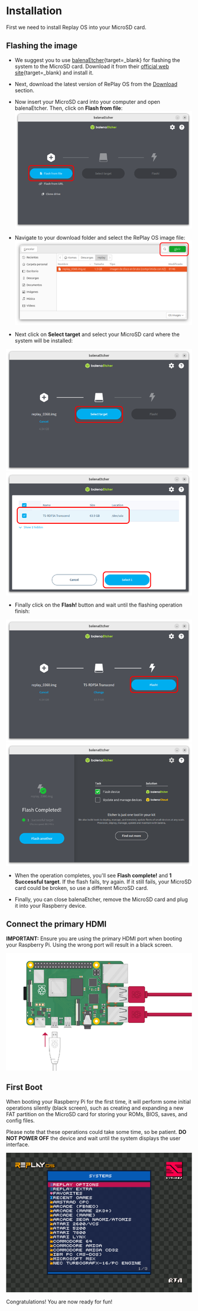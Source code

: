 # Installation

First we need to install Replay OS into your MicroSD card.

## Flashing the image

* We suggest you to use [balenaEtcher](https://www.balena.io/etcher/){target=_blank} for flashing the system to the MicroSD card.
Download it from their [official web site](https://www.balena.io/etcher/){target=_blank} and install it.

* Next, download the latest version of RePlay OS from the [Download](./download.md) section.

* Now insert your MicroSD card into your computer and open balenaEtcher. Then, click on **Flash from file**:
![Step 1](img/inst_01.png)

* Navigate to your download folder and select the RePlay OS image file:
![Step 2](img/inst_02.png)

* Next click on **Select target** and select your MicroSD card where the system will be installed:

![Step 3](img/inst_03.png)
![Step 4](img/inst_04.png)

* Finally click on the **Flash!** button and wait until the flashing operation finish:

![Step 5](img/inst_05.png)
![Step 6](img/inst_06.png)

* When the operation completes, you'll see **Flash complete!** and **1 Successful target**.
If the flash fails, try again. If it still fails, your MicroSD card could be broken, so use a different MicroSD card.

* Finally, you can close balenaEtcher, remove the MicroSD card and plug it into your Raspberry device.

## Connect the primary HDMI

**IMPORTANT:** Ensure you are using the primary HDMI port when booting your Raspberry Pi. Using the wrong port will result in a black screen.

![Step 7](img/pi_hdmi_1.png)

## First Boot

When booting your Raspberry Pi for the first time, it will perform some initial operations silently (black screen), such as creating and expanding a new FAT partition on the MicroSD card for storing your ROMs, BIOS, saves, and config files.

Please note that these operations could take some time, so be patient. **DO NOT POWER OFF** the device and wait until the system displays the user interface.

![UI](img/fst_boot.png)

Congratulations! You are now ready for fun!